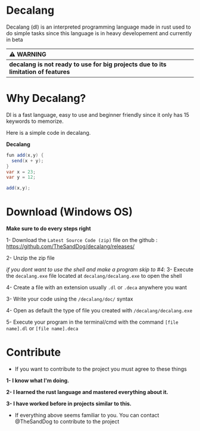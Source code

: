 # Decalang

Decalang (dl) is an interpreted programming language made in rust used to do simple tasks since this language is in heavy developement and currently in beta 


|                                  :warning: WARNING                                  |
|:------------------------------------------------------------------------------------|
| **decalang is not ready to use for big projects due to its limitation of features**   |


# Why Decalang?

Dl is a fast language, easy to use and beginner friendly since it only has 15 keywords to memorize.

Here is a simple code in decalang.

**Decalang**

```cs
fun add(x,y) { 
  send(x + y); 
}
var x = 23;
var y = 12;

add(x,y);
```


# Download (Windows OS)

**Make sure to do every steps right**


1- Download the `Latest Source Code (zip)` file on the github : https://github.com/TheSandDog/decalang/releases/

2- Unzip the zip file

*if you dont want to use the shell and make a program skip to #4*: 3- Execute the `decalang.exe` file located at `decalang/decalang.exe` to open the shell

4- Create a file with an extension usually `.dl` or `.deca` anywhere you want

3- Write your code using the `/decalang/doc/` syntax

4- Open as default the type of file you created with `/decalang/decalang.exe`

5- Execute your program in the terminal/cmd with the command `[file name].dl` or `[file name].deca`

# Contribute

- If you want to contribute to the project you must agree to these things

**1- I know what I'm doing.**

**2- I learned the rust language and mastered everything about it.**

**3- I have worked before in projects similar to this.**

- If everything above seems familiar to you. You can contact @TheSandDog to contribute to the project
